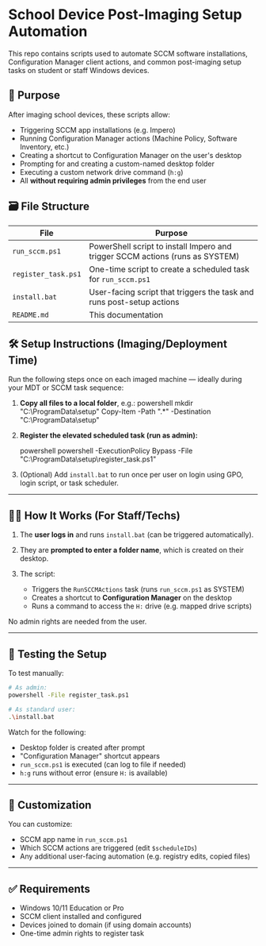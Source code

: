
# School Device Post-Imaging Setup Automation

This repo contains scripts used to automate SCCM software installations, Configuration Manager client actions, and common post-imaging setup tasks on student or staff Windows devices.

## 🎯 Purpose

After imaging school devices, these scripts allow:

- Triggering SCCM app installations (e.g. Impero)
- Running Configuration Manager actions (Machine Policy, Software Inventory, etc.)
- Creating a shortcut to Configuration Manager on the user's desktop
- Prompting for and creating a custom-named desktop folder
- Executing a custom network drive command (`h:g`)
- All **without requiring admin privileges** from the end user

## 🗃️ File Structure

| File                  | Purpose |
|-----------------------|---------|
| `run_sccm.ps1`        | PowerShell script to install Impero and trigger SCCM actions (runs as SYSTEM) |
| `register_task.ps1`   | One-time script to create a scheduled task for `run_sccm.ps1` |
| `install.bat`         | User-facing script that triggers the task and runs post-setup actions |
| `README.md`           | This documentation |

## 🛠️ Setup Instructions (Imaging/Deployment Time)

Run the following steps once on each imaged machine — ideally during your MDT or SCCM task sequence:

1. **Copy all files to a local folder**, e.g.:
   powershell
   mkdir "C:\ProgramData\setup"
   Copy-Item -Path ".\*" -Destination "C:\ProgramData\setup"


2. **Register the elevated scheduled task (run as admin):**

   powershell
   powershell -ExecutionPolicy Bypass -File "C:\ProgramData\setup\register_task.ps1"
   

3. (Optional) Add `install.bat` to run once per user on login using GPO, login script, or task scheduler.

---

## 👨‍🏫 How It Works (For Staff/Techs)

1. The **user logs in** and runs `install.bat` (can be triggered automatically).
2. They are **prompted to enter a folder name**, which is created on their desktop.
3. The script:

   * Triggers the `RunSCCMActions` task (runs `run_sccm.ps1` as SYSTEM)
   * Creates a shortcut to **Configuration Manager** on the desktop
   * Runs a command to access the `H:` drive (e.g. mapped drive scripts)

No admin rights are needed from the user.

---

## 🧪 Testing the Setup

To test manually:

```bash
# As admin:
powershell -File register_task.ps1

# As standard user:
.\install.bat
```

Watch for the following:

* Desktop folder is created after prompt
* "Configuration Manager" shortcut appears
* `run_sccm.ps1` is executed (can log to file if needed)
* `h:g` runs without error (ensure `H:` is available)

---

## 🧰 Customization

You can customize:

* SCCM app name in `run_sccm.ps1`
* Which SCCM actions are triggered (edit `$scheduleIDs`)
* Any additional user-facing automation (e.g. registry edits, copied files)

---

## ✅ Requirements

* Windows 10/11 Education or Pro
* SCCM client installed and configured
* Devices joined to domain (if using domain accounts)
* One-time admin rights to register task

